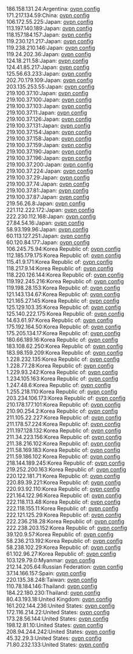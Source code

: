 186.158.131.24:Argentina: [ovpn config](vpn/186_158_131_24.ovpn)  
171.217.134.59:China: [ovpn config](vpn/171_217_134_59.ovpn)  
106.172.55.225:Japan: [ovpn config](vpn/106_172_55_225.ovpn)  
113.197.140.189:Japan: [ovpn config](vpn/113_197_140_189.ovpn)  
118.157.184.157:Japan: [ovpn config](vpn/118_157_184_157.ovpn)  
119.230.121.217:Japan: [ovpn config](vpn/119_230_121_217.ovpn)  
119.238.210.146:Japan: [ovpn config](vpn/119_238_210_146.ovpn)  
119.24.202.36:Japan: [ovpn config](vpn/119_24_202_36.ovpn)  
124.18.211.58:Japan: [ovpn config](vpn/124_18_211_58.ovpn)  
124.41.85.217:Japan: [ovpn config](vpn/124_41_85_217.ovpn)  
125.56.63.233:Japan: [ovpn config](vpn/125_56_63_233.ovpn)  
202.70.179.109:Japan: [ovpn config](vpn/202_70_179_109.ovpn)  
203.135.253.55:Japan: [ovpn config](vpn/203_135_253_55.ovpn)  
219.100.37.10:Japan: [ovpn config](vpn/219_100_37_10.ovpn)  
219.100.37.100:Japan: [ovpn config](vpn/219_100_37_100.ovpn)  
219.100.37.103:Japan: [ovpn config](vpn/219_100_37_103.ovpn)  
219.100.37.11:Japan: [ovpn config](vpn/219_100_37_11.ovpn)  
219.100.37.126:Japan: [ovpn config](vpn/219_100_37_126.ovpn)  
219.100.37.131:Japan: [ovpn config](vpn/219_100_37_131.ovpn)  
219.100.37.154:Japan: [ovpn config](vpn/219_100_37_154.ovpn)  
219.100.37.158:Japan: [ovpn config](vpn/219_100_37_158.ovpn)  
219.100.37.159:Japan: [ovpn config](vpn/219_100_37_159.ovpn)  
219.100.37.190:Japan: [ovpn config](vpn/219_100_37_190.ovpn)  
219.100.37.196:Japan: [ovpn config](vpn/219_100_37_196.ovpn)  
219.100.37.200:Japan: [ovpn config](vpn/219_100_37_200.ovpn)  
219.100.37.224:Japan: [ovpn config](vpn/219_100_37_224.ovpn)  
219.100.37.29:Japan: [ovpn config](vpn/219_100_37_29.ovpn)  
219.100.37.74:Japan: [ovpn config](vpn/219_100_37_74.ovpn)  
219.100.37.81:Japan: [ovpn config](vpn/219_100_37_81.ovpn)  
219.100.37.87:Japan: [ovpn config](vpn/219_100_37_87.ovpn)  
219.56.26.8:Japan: [ovpn config](vpn/219_56_26_8.ovpn)  
221.112.222.172:Japan: [ovpn config](vpn/221_112_222_172.ovpn)  
222.230.112.168:Japan: [ovpn config](vpn/222_230_112_168.ovpn)  
27.84.54.16:Japan: [ovpn config](vpn/27_84_54_16.ovpn)  
58.93.199.96:Japan: [ovpn config](vpn/58_93_199_96.ovpn)  
60.113.127.251:Japan: [ovpn config](vpn/60_113_127_251.ovpn)  
60.120.84.177:Japan: [ovpn config](vpn/60_120_84_177.ovpn)  
106.245.75.94:Korea Republic of: [ovpn config](vpn/106_245_75_94.ovpn)  
112.185.179.175:Korea Republic of: [ovpn config](vpn/112_185_179_175.ovpn)  
115.41.9.171:Korea Republic of: [ovpn config](vpn/115_41_9_171.ovpn)  
118.217.9.14:Korea Republic of: [ovpn config](vpn/118_217_9_14.ovpn)  
118.220.126.144:Korea Republic of: [ovpn config](vpn/118_220_126_144.ovpn)  
119.192.245.216:Korea Republic of: [ovpn config](vpn/119_192_245_216.ovpn)  
119.198.28.153:Korea Republic of: [ovpn config](vpn/119_198_28_153.ovpn)  
121.143.134.67:Korea Republic of: [ovpn config](vpn/121_143_134_67.ovpn)  
121.165.27.145:Korea Republic of: [ovpn config](vpn/121_165_27_145.ovpn)  
125.129.103.35:Korea Republic of: [ovpn config](vpn/125_129_103_35.ovpn)  
125.140.222.175:Korea Republic of: [ovpn config](vpn/125_140_222_175.ovpn)  
14.63.61.97:Korea Republic of: [ovpn config](vpn/14_63_61_97.ovpn)  
175.192.164.50:Korea Republic of: [ovpn config](vpn/175_192_164_50.ovpn)  
175.205.134.17:Korea Republic of: [ovpn config](vpn/175_205_134_17.ovpn)  
180.66.189.16:Korea Republic of: [ovpn config](vpn/180_66_189_16.ovpn)  
183.108.62.250:Korea Republic of: [ovpn config](vpn/183_108_62_250.ovpn)  
183.98.159.209:Korea Republic of: [ovpn config](vpn/183_98_159_209.ovpn)  
1.228.232.135:Korea Republic of: [ovpn config](vpn/1_228_232_135.ovpn)  
1.228.77.28:Korea Republic of: [ovpn config](vpn/1_228_77_28.ovpn)  
1.229.93.242:Korea Republic of: [ovpn config](vpn/1_229_93_242.ovpn)  
1.234.105.163:Korea Republic of: [ovpn config](vpn/1_234_105_163.ovpn)  
1.247.48.6:Korea Republic of: [ovpn config](vpn/1_247_48_6.ovpn)  
1.255.218.110:Korea Republic of: [ovpn config](vpn/1_255_218_110.ovpn)  
203.234.106.173:Korea Republic of: [ovpn config](vpn/203_234_106_173.ovpn)  
210.178.177.101:Korea Republic of: [ovpn config](vpn/210_178_177_101.ovpn)  
210.90.254.2:Korea Republic of: [ovpn config](vpn/210_90_254_2.ovpn)  
211.105.22.227:Korea Republic of: [ovpn config](vpn/211_105_22_227.ovpn)  
211.178.57.224:Korea Republic of: [ovpn config](vpn/211_178_57_224.ovpn)  
211.197.128.132:Korea Republic of: [ovpn config](vpn/211_197_128_132.ovpn)  
211.34.223.156:Korea Republic of: [ovpn config](vpn/211_34_223_156.ovpn)  
211.38.216.102:Korea Republic of: [ovpn config](vpn/211_38_216_102.ovpn)  
211.58.169.183:Korea Republic of: [ovpn config](vpn/211_58_169_183.ovpn)  
211.59.186.102:Korea Republic of: [ovpn config](vpn/211_59_186_102.ovpn)  
218.144.189.245:Korea Republic of: [ovpn config](vpn/218_144_189_245.ovpn)  
219.252.200.163:Korea Republic of: [ovpn config](vpn/219_252_200_163.ovpn)  
220.122.181.71:Korea Republic of: [ovpn config](vpn/220_122_181_71.ovpn)  
220.89.39.221:Korea Republic of: [ovpn config](vpn/220_89_39_221.ovpn)  
220.93.92.110:Korea Republic of: [ovpn config](vpn/220_93_92_110.ovpn)  
221.164.122.96:Korea Republic of: [ovpn config](vpn/221_164_122_96.ovpn)  
222.118.113.48:Korea Republic of: [ovpn config](vpn/222_118_113_48.ovpn)  
222.118.155.11:Korea Republic of: [ovpn config](vpn/222_118_155_11.ovpn)  
222.121.125.29:Korea Republic of: [ovpn config](vpn/222_121_125_29.ovpn)  
222.236.218.28:Korea Republic of: [ovpn config](vpn/222_236_218_28.ovpn)  
222.238.203.152:Korea Republic of: [ovpn config](vpn/222_238_203_152.ovpn)  
39.120.9.57:Korea Republic of: [ovpn config](vpn/39_120_9_57.ovpn)  
58.236.213.192:Korea Republic of: [ovpn config](vpn/58_236_213_192.ovpn)  
58.238.102.29:Korea Republic of: [ovpn config](vpn/58_238_102_29.ovpn)  
61.102.96.27:Korea Republic of: [ovpn config](vpn/61_102_96_27.ovpn)  
103.129.79.0:Myanmar: [ovpn config](vpn/103_129_79_0.ovpn)  
212.14.205.64:Russian Federation: [ovpn config](vpn/212_14_205_64.ovpn)  
37.14.166.157:Spain: [ovpn config](vpn/37_14_166_157.ovpn)  
220.135.38.248:Taiwan: [ovpn config](vpn/220_135_38_248.ovpn)  
110.78.184.146:Thailand: [ovpn config](vpn/110_78_184_146.ovpn)  
184.22.180.230:Thailand: [ovpn config](vpn/184_22_180_230.ovpn)  
80.43.193.18:United Kingdom: [ovpn config](vpn/80_43_193_18.ovpn)  
161.202.144.236:United States: [ovpn config](vpn/161_202_144_236.ovpn)  
172.116.214.22:United States: [ovpn config](vpn/172_116_214_22.ovpn)  
173.28.56.144:United States: [ovpn config](vpn/173_28_56_144.ovpn)  
198.12.81.10:United States: [ovpn config](vpn/198_12_81_10.ovpn)  
208.94.244.242:United States: [ovpn config](vpn/208_94_244_242.ovpn)  
45.32.29.3:United States: [ovpn config](vpn/45_32_29_3.ovpn)  
71.80.232.133:United States: [ovpn config](vpn/71_80_232_133.ovpn)  

